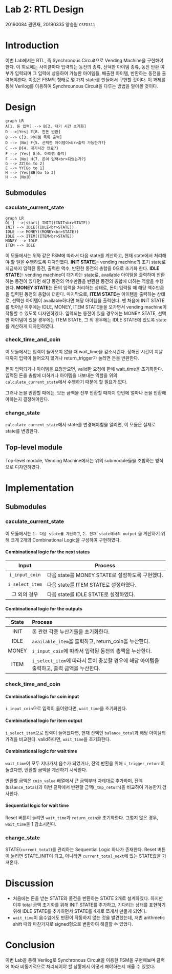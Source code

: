 Lab 2: RTL Design
===
20190084 권민재, 20190335 양승원 `CSED311`

# Introduction
<!--
- What you have to design & implement
- What you have to learn
-->
이번 Lab에서는 RTL, 즉 Synchronous Circuit으로 Vending Machine을 구현해야 한다. 이 회로에는 사이클마다 입력되는 동전의 종류, 선택한 아이템 종류, 동전 반환 여부가 입력되며 그 입력에 상응하여 가능한 아이템들, 배출한 아이템, 반환하는 동전을 출력해야한다. 이것은 FSM의 형태로 몇 가지 state를 만들어서 구현할 것이다. 이 과제를 통해 Verilog를 이용하여 Synchrounous Circuit을 다루는 방법을 알아볼 것이다.

# Design
<!--
You should make an effort to write this section.
- How to divide a large module into submodules?
- How does each submodule operate?
- How to interconnect them?
If necessary, add a diagram to your report (handwritten diagram is also allowed)
-->
```mermaid
graph LR
A[1. 돈 입력] --> B[2. 대기 시간 초기화]
D -->|Yes| E[8. 잔돈 반환]
B --> C[3. 아이템 목록 출력]
D --> |No| F{5. 선택한 아이템이<br>출력 가능한가?}
C --> D{4. 대기시간 만료?}
F --> |Yes| G[6. 아이템 출력]
F --> |No| H{7. 돈이 입력<br>되었는가?}
G --> ZZ[Go to 2]
E --> YY[Go to 1]
H --> |Yes|BB[Go to 2]
H --> |No|D
```

## Submodules
### caculate_current_state
```mermaid
graph LR
O[ ] -->|start| INIT((INIT<br>STATE))
INIT --> IDLE((IDLE<br>STATE))
IDLE --> MONEY((MONEY<br>STATE))
IDLE --> ITEM((ITEM<br>STATE))
MONEY --> IDLE
ITEM --> IDLE
```
이 모듈에서는 위와 같은 FSM에 따라서 다음 state를 계산하고, 현재 state에서 처리해야 할 일을 수행하도록 디자인했다. **INIT STATE**는 vending machine의 초기 state로 지금까지 입력된 동전, 출력한 액수, 반환한 동전의 총합을 0으로 초기화 한다. **IDLE STATE**는 vending machine이 대기하는 state로, available 아이템을 출력하며 반환하는 동전이 있다면 해당 동전의 액수만큼을 반환한 동전의 총합에 더하는 역할을 수행한다. **MONEY STATE**는 돈의 입력을 처리하는 상태로, 돈이 입력될 때 해당 액수만큼을 입력된 동전의 총합에 더한다. 마지막으로, **ITEM STATE**는 아이템을 출력하는 상태로, 선택한 아이템이 available하다면 해당 아이템을 출력한다.
맨 처음에 INIT STATE를 벗어난 이후에는 IDLE, MONEY, ITEM STATE들을 오가면서 vending machine이 작동할 수 있도록 디자인하였다. 입력되는 동전이 있을 경우에는 MONEY STATE, 선택한 아이템이 있을 경우에는 ITEM STATE, 그 외 경우에는 IDLE STATE에 있도록 state를 계산하게 디자인하였다.

### check_time_and_coin
이 모듈에서는 입력이 들어오지 않을 때 wait_time을 감소시킨다. 정해진 시간이 지날 때까지 입력이 들어오지 않거나 return_trigger가 눌리면 돈을 반환한다.

돈이 입력되거나 아이템을 요청받으면, valid한 요청에 한해 wait_time을 초기화한다. 입력된 돈을 총합에 더하거나 아이템을 내보내는 역할을 위의 `calculate_current_state`에서 수행하기 때문에 할 필요가 없다.

그러나 돈을 반환할 때에는, 모든 금액을 전부 반환할 때까지 한번에 얼마나 돈을 반환해야하는지 결정해야한다.


### change_state
`calculate_current_state`에서 state를 변경해야함을 알리면, 이 모듈은 실제로 state를 변경한다.

## Top-level module
Top-level module, Vending Machine에서는 위의 submodule들을 조합하는 방식으로 디자인하였다.

# Implementation
<!--
You should explain your Verilog code.
- The overall structure of your implementation
- A short, but meaningful description for non-trivial modules.
- The interaction between modules when they run a given scenario.
- Do NOT explain too much details of your implementation.
- Do NOT show the waveform results.
-->
## Submodules
### caculate_current_state
이 모듈에서는 `1. 다음 state를 계산하고`, `2. 현재 state에서의 output` 을 계산하기 위해 크게 2개의 Combinational Logic을 구성하여 구현하였다.
#### Combinational logic for the next states
| Input | Process |
| :------: | -------- |
| `i_input_coin` | 다음 state를 MONEY STATE로 설정하도록 구현했다.|
| `i_select_item`| 다음 state를 ITEM STATE로 설정하였다.|
| 그 외의 경우      | 다음 state를 IDLE STATE로 설정하였다. |


#### Combinational logic for the outputs
|State|Process|
|:---:|:-----|
|INIT| 돈 관련 각종 누산기들을 초기화한다.|
|IDLE| `available_item`을 출력하고, return_coin을 누산한다.|
|MONEY|`i_input_coin`에 따라서 입력된 동전의 총액을 누산한다.|
|ITEM|`i_select_item`에 따라서 돈이 충분할 경우에 해당 아이템을 출력하고, 출력 금액을 누산한다.|


### check_time_and_coin
#### Combinational logic for coin input
`i_input_coin`으로 입력이 들어왔다면, `wait_time`을 초기화한다.

#### Combinational logic for item output
`i_select_item`으로 입력이 들어왔다면, 현재 잔액인 `balance_total`과 해당 아이템의 가격을 비교한다. valid하다면, `wait_time`을 초기화한다.

#### Combinational logic for wait time
`wait_time`이 모두 지나가서 음수가 되었거나, 잔액 반환을 위해 `i_trigger_return`이 눌렸다면, 반환할 금액을 계산하기 시작한다.

반환할 금액은 `coin_value` 배열에서 큰 금액부터 차례대로 추가하며, 잔액(`balance_total`)과 이번 클락에서 반환할 금액(`_tmp_return`)을 비교하여 가능한지 검사한다.

#### Sequential logic for wait time
Reset 버튼이 눌리면 `wait_time`과 `return_coin`을 초기화한다.
그렇지 않은 경우, `wait_time`을 1 감소시킨다.

### change_state
STATE(`current_total`)를 관리하는 Sequential Logic 하나가 존재한다.
Reset 버튼이 눌리면 STATE_INIT이 되고, 아니라면 `current_total_next`에 있는 STATE값을 가져온다.

# Discussion

<!--
- write anything valuable that you want to inform
For example:
- Important decisions you made
- Difficulties in designing and implementing, and your solutions for these
- Differences between your design and implementation, and the reasons for these.
- Feedback to TAs
-->
- 처음에는 돈을 받는 STATE와 물건을 반환하는 STATE 2개로 설계하였다. 하지만 이후 total 금액 초기화를 위해 INIT STATE를 추가하고, 기다리는 상태를 표현하기 위해 IDLE STATE를 추가하면서 STATE를 4개로 쪼개서 만들게 되었다.
- `wait_time`이 음수임에도 반환이 작동하지 않는 것을 발견했는데, 저번 arithmetic shift 때와 마찬가지로 signed형으로 변환하여 해결할 수 있었다.


# Conclusion

<!--
don’t need to repeat the contents of the introduction section.
Just answer the following question:
- Did you succeed in achieving the goals described in the introduction section?
- If not, which goals could not be achieved? Why?
-->
이번 Lab을 통해 Verilog로 Synchronous Circuit을 이용한 FSM을 구현해보며 클럭에 따라 비동기적으로 처리되어야 할 상황에서 어떻게 해야하는지 배울 수 있었다. 